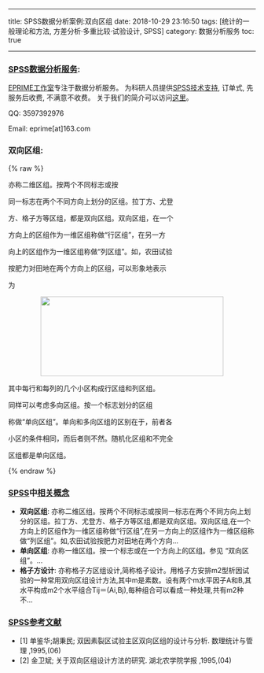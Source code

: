 
---
title: SPSS数据分析案例:双向区组
date: 2018-10-29 23:16:50
tags: [统计的一般理论和方法, 方差分析·多重比较·试验设计, SPSS]
category: 数据分析服务
toc: true

---



<span></span>
<!-- more -->

### [SPSS](/tags/SPSS/)[数据分析服务](/categories/数据分析服务/):
[EPRIME工作室](http://eprime.cn/)专注于数据分析服务。
为科研人员提供[SPSS技术支持](http://eprime.cn/2018/08/18/EPRIME工作室SPSS代做服务详情/), 订单式, 先服务后收费, 不满意不收费。
关于我们的简介可以访问[这里](http://eprime.cn/2018/08/17/关于EPRIME工作室/)。

QQ: 3597392976

Email: eprime[at]163.com



### 双向区组:

{% raw %}
<div class="p1">亦称二维区组。按两个不同标志或按
同一标志在两个不同方向上划分的区组。拉丁方、尤登
方、格子方等区组，都是双向区组。双向区组，在一个
方向上的区组作为一维区组称做“行区组”，在另一方
向上的区组作为一维区组称做“列区组”。如，农田试验
按肥力对田地在两个方向上的区组，可以形象地表示
为<p align="center"><span class="imgdiv" style="text-align:center;"><img onclick="zoomPic(this);" align="absmiddle" width="372" height="162" src="/CRFDPIC/R200806043/R200806043.0220.1%5B0565ae307152%5D.png"></span></p>
其中每行和每列的几个小区构成行区组和列区组。
<p>同样可以考虑多向区组。按一个标志划分的区组
称做“单向区组”。单向和多向区组的区别在于，前者各
小区的条件相同，而后者则不然。随机化区组和不完全
区组都是单向区组。</p></div>
{% endraw %}



### [SPSS](/tags/SPSS/)中[相关概念](/categories/数据分析服务)

- **双向区组**: 亦称二维区组。按两个不同标志或按同一标志在两个不同方向上划分的区组。拉丁方、尤登方、格子方等区组,都是双向区组。双向区组,在一个方向上的区组作为一维区组称做“行区组”,在另一方向上的区组作为一维区组称做“列区组”。如,农田试验按肥力对田地在两个方向...
- **单向区组**: 亦称一维区组。按一个标志或在一个方向上的区组。参见 “双向区组”。...
- **格子方设计**: 亦称格子方区组设计,简称格子设计。用格子方安排m2型析因试验的一种常用双向区组设计方法,其中m是素数。设有两个m水平因子A和B,其水平构成m2个水平组合Tij＝(Ai,Bj),每种组合可以看成一种处理,共有m2种不...


### [SPSS](/tags/SPSS/)[参考文献](/categories/数据分析服务/)

- [1]  单鉴华;胡秉民; 双因素裂区试验主区双向区组的设计与分析. 数理统计与管理 ,1995,(06)
- [2]  金卫斌; 关于双向区组设计方法的研究. 湖北农学院学报 ,1995,(04)



